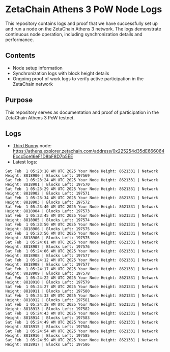 # ZetaChain Athens 3 PoW Node Logs
This repository contains logs and proof that we have successfully set up and run a node on the ZetaChain Athens 3 network. The logs demonstrate continuous node operation, including synchronization details and performance.

## Contents
- Node setup information
- Synchronization logs with block height details
- Ongoing proof of work logs to verify active participation in the ZetaChain network

## Purpose
This repository serves as documentation and proof of participation in the ZetaChain Athens 3 PoW testnet.

## Logs

- [Third Bunny](https://thirdbunny.xyz/) node: https://athens.explorer.zetachain.com/address/0x225254d35dE666064Eccc5ce16eF1D8bF8D7b5EE
- Latest logs:
```
Sat Feb  1 05:23:18 AM UTC 2025 Your Node Height: 8621331 | Network Height: 8818900 | Blocks Left: 197569
Sat Feb  1 05:23:24 AM UTC 2025 Your Node Height: 8621331 | Network Height: 8818901 | Blocks Left: 197570
Sat Feb  1 05:23:29 AM UTC 2025 Your Node Height: 8621331 | Network Height: 8818902 | Blocks Left: 197571
Sat Feb  1 05:23:34 AM UTC 2025 Your Node Height: 8621331 | Network Height: 8818903 | Blocks Left: 197572
Sat Feb  1 05:23:40 AM UTC 2025 Your Node Height: 8621331 | Network Height: 8818904 | Blocks Left: 197573
Sat Feb  1 05:23:45 AM UTC 2025 Your Node Height: 8621331 | Network Height: 8818905 | Blocks Left: 197574
Sat Feb  1 05:23:50 AM UTC 2025 Your Node Height: 8621331 | Network Height: 8818906 | Blocks Left: 197575
Sat Feb  1 05:23:56 AM UTC 2025 Your Node Height: 8621331 | Network Height: 8818906 | Blocks Left: 197575
Sat Feb  1 05:24:01 AM UTC 2025 Your Node Height: 8621331 | Network Height: 8818907 | Blocks Left: 197576
Sat Feb  1 05:24:06 AM UTC 2025 Your Node Height: 8621331 | Network Height: 8818908 | Blocks Left: 197577
Sat Feb  1 05:24:12 AM UTC 2025 Your Node Height: 8621331 | Network Height: 8818908 | Blocks Left: 197577
Sat Feb  1 05:24:17 AM UTC 2025 Your Node Height: 8621331 | Network Height: 8818909 | Blocks Left: 197578
Sat Feb  1 05:24:22 AM UTC 2025 Your Node Height: 8621331 | Network Height: 8818910 | Blocks Left: 197579
Sat Feb  1 05:24:27 AM UTC 2025 Your Node Height: 8621331 | Network Height: 8818911 | Blocks Left: 197580
Sat Feb  1 05:24:33 AM UTC 2025 Your Node Height: 8621331 | Network Height: 8818912 | Blocks Left: 197581
Sat Feb  1 05:24:38 AM UTC 2025 Your Node Height: 8621331 | Network Height: 8818913 | Blocks Left: 197582
Sat Feb  1 05:24:43 AM UTC 2025 Your Node Height: 8621331 | Network Height: 8818914 | Blocks Left: 197583
Sat Feb  1 05:24:49 AM UTC 2025 Your Node Height: 8621331 | Network Height: 8818915 | Blocks Left: 197584
Sat Feb  1 05:24:54 AM UTC 2025 Your Node Height: 8621331 | Network Height: 8818916 | Blocks Left: 197585
Sat Feb  1 05:24:59 AM UTC 2025 Your Node Height: 8621331 | Network Height: 8818917 | Blocks Left: 197586
```
